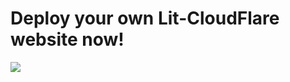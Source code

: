 # Deploy your own Lit-CloudFlare website now!
[<img src="https://assets.wzac.io/lit-protocol/btn-lit-deploy.png">](https://lit-deploy.websaam.com/?url=https://github.com/websaam/lit-cloudflare-frontend)